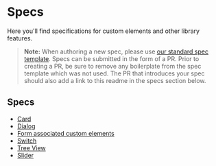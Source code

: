 # Specs

Here you'll find specifications for custom elements and other library features.

> **Note:** When authoring a new spec, please use [our standard spec template](./template.md). Specs can be submitted in the form of a PR. Prior to creating a PR, be sure to remove any boilerplate from the spec template which was not used. The PR that introduces your spec should also add a link to this readme in the specs section below.

## Specs
- [Card](./card/card.md)
- [Dialog](./dialog/dialog.md)
- [Form associated custom elements]("./form-associated-custom-element.md")
- [Switch](./switch.md)
- [Tree View](./tree-view/tree-view.md)
- [Slider](./slider/slider.md)
